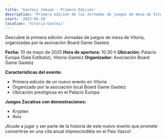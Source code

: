 ```yaml
---
title: 'Gasteiz Jokoan - Primera Edición'
description: 'Primera edición de las Jornadas de juegos de mesa de Vitoria organizadas por Board Game Gasteiz.'
start: '2025-05-10'
location: 'Vitoria-Gasteiz'
---
```


Descubre la primera edición Jornadas de juegos de mesa de Vitoria, organizadas por la asociación Board Game Gasteiz.

**Fecha:** 10 de mayo de 2025
**Hora de apertura:** 10:30 h
**Ubicación:** Palacio Europa (Sala Estíbaliz), Vitoria-Gasteiz
**Organizador:** Asociación Board Game Gasteiz

**Características del evento:**
- Primera edición de un nuevo evento en Vitoria
- Organizado por la asociación local Board Game Gasteiz
- Ubicación prestigiosa en el Palacio Europa

**Juegos Zacatrus con demostraciones:**
- Kryptex
- Avío

¡Acude a jugar y ser parte de la historia de este nuevo evento que promete convertirse en una cita anual imprescindible en el País Vasco!
